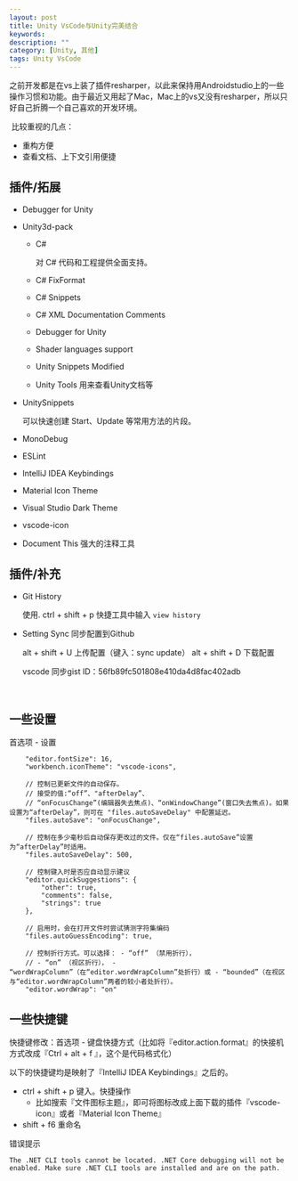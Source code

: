 ```yaml
---
layout: post
title: Unity VsCode与Unity完美结合
keywords: 
description: ""
category: [Unity, 其他]
tags: Unity VsCode
---
```


​	之前开发都是在vs上装了插件resharper，以此来保持用Androidstudio上的一些操作习惯和功能。由于最近又用起了Mac，Mac上的vs又没有resharper，所以只好自己折腾一个自己喜欢的开发环境。

​	比较重视的几点：

* 重构方便
* 查看文档、上下文引用便捷​

## 插件/拓展

* Debugger for Unity

* Unity3d-pack
  * C# 

    对 C# 代码和工程提供全面支持。

  * C# FixFormat

  * C# Snippets

  * C# XML Documentation Comments

  * Debugger for Unity

  * Shader languages support

  * Unity Snippets Modified

  * Unity Tools 用来查看Unity文档等

* UnitySnippets

  可以快速创建 Start、Update 等常用方法的片段。

* MonoDebug

* ESLint

* IntelliJ IDEA Keybindings

* Material Icon Theme

* Visual Studio Dark Theme

* vscode-icon

* Document This  强大的注释工具

## 插件/补充

* Git History

  使用. ctrl + shift + p 快捷工具中输入 `view history`

* Setting Sync 同步配置到Github

  alt + shift + U	上传配置（键入：sync update）
  alt + shift + D 	下载配置

  vscode  同步gist ID：56fb89fc501808e410da4d8fac402adb

   ​

## 一些设置

首选项 - 设置

```
    "editor.fontSize": 16,
    "workbench.iconTheme": "vscode-icons",

    // 控制已更新文件的自动保存。
    // 接受的值:“off”、"afterDelay”、
    // “onFocusChange”(编辑器失去焦点)、“onWindowChange”(窗口失去焦点)。如果设置为“afterDelay”，则可在 "files.autoSaveDelay" 中配置延迟。
    "files.autoSave": "onFocusChange",
    
    // 控制在多少毫秒后自动保存更改过的文件。仅在“files.autoSave”设置为“afterDelay”时适用。
    "files.autoSaveDelay": 500,

    // 控制键入时是否应自动显示建议
    "editor.quickSuggestions": {
        "other": true,
        "comments": false,
        "strings": true
    },

    // 启用时，会在打开文件时尝试猜测字符集编码
    "files.autoGuessEncoding": true,

    // 控制折行方式。可以选择： - “off” （禁用折行），
    // - “on” （视区折行）， - “wordWrapColumn”（在“editor.wordWrapColumn”处折行）或 - “bounded”（在视区与“editor.wordWrapColumn”两者的较小者处折行）。
    "editor.wordWrap": "on"
```

## 一些快捷键

快捷键修改：首选项 - 键盘快捷方式（比如将『editor.action.format』的快接机方式改成『Ctrl + alt + f 』，这个是代码格式化）

以下的快捷键均是映射了『IntelliJ IDEA Keybindings』之后的。

* ctrl + shift + p	键入。快捷操作 
  * 比如搜索『文件图标主题』，即可将图标改成上面下载的插件『vscode-icon』或者『Material Icon Theme』
* shift + f6 重命名

错误提示

`The .NET CLI tools cannot be located. .NET Core debugging will not be enabled. Make sure .NET CLI tools are installed and are on the path.`


